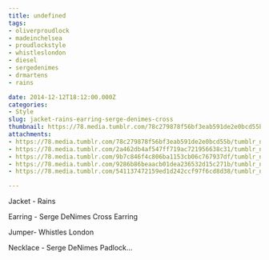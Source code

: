 ```yaml
---
title: undefined
tags:
- oliverproudlock
- madeinchelsea
- proudlockstyle
- whistleslondon
- diesel
- sergedenimes
- drmartens
- rains

date: 2014-12-12T18:12:00.000Z
categories:
- Style
slug: jacket-rains-earring-serge-denimes-cross
thumbnail: https://78.media.tumblr.com/78c279878f56bf3eab591de2e0bcd55b/tumblr_nghek2MWfT1rhrm24o1_1280.jpg
attachments:
- https://78.media.tumblr.com/78c279878f56bf3eab591de2e0bcd55b/tumblr_nghek2MWfT1rhrm24o1_1280.jpg
- https://78.media.tumblr.com/2a462db4af547ff719ac721956638c31/tumblr_nghek2MWfT1rhrm24o2_1280.jpg
- https://78.media.tumblr.com/9b7c846f4c806ba1153cb06c767937df/tumblr_nghek2MWfT1rhrm24o3_1280.jpg
- https://78.media.tumblr.com/9286b86beaacb01dea236532d15c271b/tumblr_nghek2MWfT1rhrm24o4_1280.jpg
- https://78.media.tumblr.com/541137472159ed1d242ccf97f6cd8d38/tumblr_nghek2MWfT1rhrm24o5_1280.jpg

---
```


Jacket - Rains 

  Earring - Serge DeNimes Cross Earring 

  Jumper- Whistles London 

  Necklace - Serge DeNimes Padlock...
